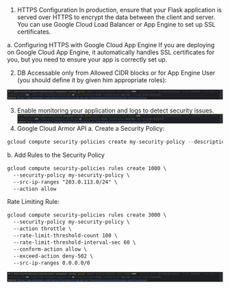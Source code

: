 1. HTTPS Configuration
In production, ensure that your Flask application is served over HTTPS to encrypt the data between the client and server. You can use Google Cloud Load Balancer or App Engine to set up SSL certificates.

a. Configuring HTTPS with Google Cloud App Engine
If you are deploying on Google Cloud App Engine, it automatically handles SSL certificates for you, but you need to ensure your app is correctly set up.

2. DB Accessable only from Allowed CIDR blocks or for App Engine User (you should define it by given him appropriate roles):

![img.png](../img/img.png)

3. Enable  monitoring your application and logs to detect security issues.
![img.png](../img/img.png)
4. Google Cloud Armor API
a. Create a Security Policy:
```python
gcloud compute security-policies create my-security-policy --description "My Cloud Armor policy" --global
```
b. Add Rules to the Security Policy
```shell
gcloud compute security-policies rules create 1000 \
  --security-policy my-security-policy \
  --src-ip-ranges "203.0.113.0/24" \
  --action allow
```
Rate Limiting Rule:
```shell
gcloud compute security-policies rules create 3000 \
  --security-policy my-security-policy \
  --action throttle \
  --rate-limit-threshold-count 100 \
  --rate-limit-threshold-interval-sec 60 \
  --conform-action allow \
  --exceed-action deny-502 \
  --src-ip-ranges 0.0.0.0/0
```

![img.png](../img/img.png)
